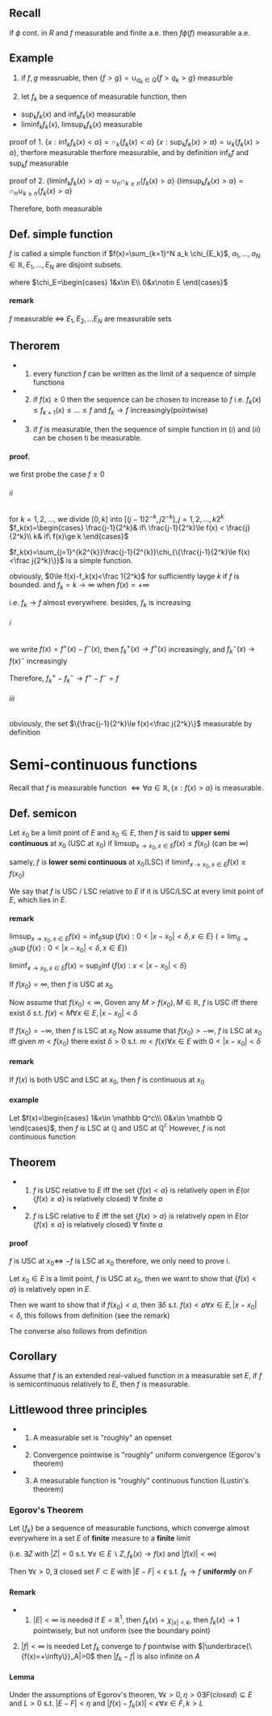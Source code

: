 ## Recall
if $\phi$ cont. in $R$ and $f$ measurable and finite a.e.  then $f\phi(f)$ measurable a.e.



## Example
1. if $f,g$ measruable, then $\{f>g\}=\cup_{q_k\in Q}\{f>q_k>g\}$ measurble


2. let $f_k$ be a sequence of measurable function, then
- $\sup_{k}f_k(x)$ and $\inf_k f_k(x)$ measurable
- $\liminf_k f_k(x)$, $\limsup_k f_k(x)$ measurable

proof of 1.
$\{x:\inf_k f_k(x)<a\}=\cap_k \{f_k(x)<a\}$
$\{x:\sup_k f_k(x)>a\}=\cup_k \{f_k(x)>a\}$, therfore measurable
therfore measurable, and by definition $\inf_kf$ and $\sup_k f$ measurable

proof of 2.
$\{\liminf_k f_k(x)>a\}=\cup_n \cap_{k\ge n}\{f_k(x)>a\}$
$\{\limsup_k f_k(x)>a\}=\cap_n \cup_{k\ge n}\{f_k(x)>a\}$

Therefore, both measurable

## Def. simple function
$f$ is called a simple function if $f(x)=\sum_{k=1}^N a_k \chi_{E_k}$, $a_1,...,a_N\in\mathbb R,E_1,...,E_N$ are disjoint subsets.

where $\chi_E=\begin{cases}
1&x\in E\\
0&x\notin E
\end{cases}$

#### remark
$f$ measurable $\iff$ $E_1,E_2,...E_N$ are measurable sets

## Therorem
- 1. every function $f$ can be written as the limit of a sequence of simple functions

- 2. if $f(x)\ge 0$ then the sequence can be chosen to increase to $f$
i.e. $f_k(x)\le f_{k+1}(x)\le ...\le f$ and $f_k\to f$ increasingly(pointwise)

- 3. if $f$ is measurable, then the sequence of simple function in $(i)$ and $(ii)$ can be chosen ti be measurable.

#### proof.
we first probe the case $f\ge 0$
###### ii
for $k=1,2,...$, we divide $[0,k]$ into $[(j-1)2^{-k}, j2^{-k}],j=1,2,...,k2^k$
$f_k(x)=\begin{cases}
    \frac{j-1}{2^k}& if\ \frac{j-1}{2^k}\le f(x) < \frac{j}{2^k}\\
    k& if\ f(x)\ge k
\end{cases}$

$f_k(x)=\sum_{j=1}^{k2^{k}}\frac{j-1}{2^{k}}\chi_{\{\frac{j-1}{2^k}\le f(x)<\frac j{2^k}\}}$ is a simple function.

obviously, $0\le f(x)-f_k(x)<\frac 1{2^k}$ for sufficiently layge $k$ if $f$ is bounded.
and $f_k=k\to \infty$ when $f(x)=+\infty$

i.e. $f_k\to f$ almost everywhere.
besides, $f_k$ is increasing

###### i
we write $f(x)=f^+(x)-f^-(x)$, then $f^+_k(x)\to f^+(x)$ increasingly, and $f_k^-(x)\to f(x)^-$ increasingly

Therefore, $f_k^+-f_k^-\to f^+-f^-=f$

###### iii
obviously, the set $\{\frac{j-1}{2^k}\le f(x)<\frac j{2^k}\}$ measurable by definition

# Semi-continuous functions
Recall that $f$ is measurable function $\iff\forall a\in \mathbb R,\{x:f(x)>a\}$ is measurable.

## Def. semicon
Let $x_0$ be a limit point of $E$ and $x_0\in E$, then $f$ is said to **upper semi continuous** at $x_0$ (USC at $x_0$) if $\limsup_{x\to x_0,x\in E} f(x)\le f(x_0)$ (can be $\infty$)

samely, $f$ is **lower semi continuous** at $x_0$(LSC) if $\liminf_{x\to x_0,x\in E}f(x)\ge f(x_0)$

We say that $f$ is USC / LSC relative to $E$ if it is USC/LSC at every limit point of $E$, which lies in $E$.

#### remark
$\limsup_{x\to x_0,x\in E}f(x)=\inf_{\delta}\sup\{f(x):0<|x-x_0|<\delta,x\in E\}$
$(=\lim_{\delta\to 0}\sup\{f(x):0<|x-x_0|<\delta,x\in E\})$

$\liminf_{x\to x_0,x\in E}f(x)=\sup_{\delta}\inf \{ f(x):x<|x-x_0|<\delta \}$

If $f(x_0)=\infty$, then $f$ is USC at $x_0$

Now assume that $f(x_0)<\infty$, Goven any $M>f(x_0),M\in\mathbb R$, $f$ is USC iff there exist $\delta$ s.t. $f(x)<M\forall x\in E,|x-x_0|<\delta$

If $f(x_0)=-\infty$, then $f$ is LSC at $x_0$
Now assume that $f(x_0)>-\infty$, $f$ is LSC at $x_0$ iff given $m<f(x_0)$ there exist $\delta>0$ s.t. $m<f(x)\forall x\in E$ with $0<|x-x_0|<\delta$

#### remark
If $f(x)$ is both USC and LSC at $x_0$, then $f$ is continuous at $x_0$

#### example
Let $f(x)=\begin{cases}
1&x\in \mathbb Q^c\\\
0&x\in \mathbb Q
\end{cases}$, then $f$ is LSC at $\mathbb Q$ and USC at $\mathbb Q^c$
However, $f$ is not continuous function

## Theorem
- 1. $f$ is USC relative to $E$ iff the set $\{f(x)<a\}$ is relatively open in $E$(or $\{f(x)\ge a\}$ is relatively closed) $\forall$ finite $a$
- 2. $f$ is LSC relative to $E$ iff the set $\{f(x)>a\}$ is relatively open in $E$(or $\{f(x)\le a\}$ is relatively closed) $\forall$ finite $a$

#### proof
$f$ is USC at $x_0\iff$ $-f$ is LSC at $x_0$
therefore, we only need to prove i.

Let $x_0\in E$ is a limit point, $f$ is USC at $x_0$,
then we want to show that $\{f(x)<a\}$ is relatively open in $E$.

Then we want to show that if $f(x_0)<a$, then $\exists \delta$ s.t. $f(x)<a\forall x\in E,|x-x_0|<\delta$, this follows from definition (see the remark)

The converse also follows from definition

## Corollary
Assume that $f$ is an extended real-valued function in a measurable set $E$, if $f$ is semicontinuous relatively to $E$, then $f$ is measurable.

## Littlewood three principles
- 1. A measurable set is "roughly" an openset
- 2. Convergence pointwise is "roughly" uniform convergence
(Egorov's theorem)
- 3. A measurable function is "roughly" continuous function
(Lustin's theorem)

### Egorov's Theorem
Let $\{f_k\}$ be a sequence of measurable functions, which converge almost everywhere in a set $E$ of **finite** measure to a **finite** limit

(i.e. $\exists Z$ with $|Z|=0$ s.t. $\forall x\in E\backslash Z,f_k(x)\to f(x)$ and $|f(x)|<\infty$)

Then $\forall \epsilon>0,\exists$ closed set $F\subset E$ with $|E-F|<\epsilon$ s.t. $f_k\to f$ **uniformly** on $F$

#### Remark
- 1. $|E|<\infty$ is needed
if $E=\mathbb R^1$, then $f_k(x)=\chi_{|x|<k}$, then $f_k(x)\to 1$ pointwisely, but not uniform
(see the boundary point)

2. $|f|<\infty$ is needed
Let $f_k$ converge to $f$ pointwise with $|\underbrace{\{f(x)=+\infty\}}_A|>0$
then $|f_k-f|$ is also infinite on $A$

#### Lemma
Under the assumptions of Egorov's theoren, $\forall \epsilon>0,\eta>0 \exists F(closed)\subseteq E$ and $L>0$ s.t. $|E-F|<\eta$ and $|f(x)-f_k(x)|<\epsilon\forall x\in F,k>L$

